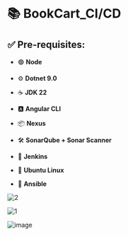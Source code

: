 # 📚 BookCart_CI/CD

## ✅ Pre-requisites:

* 🟢 **Node** 

* ⚙️ **Dotnet 9.0**

* ☕ **JDK 22**

* 🅰️ **Angular CLI**

* 📦 **Nexus**

* 🛠️ **SonarQube + Sonar Scanner**

* 🚀 **Jenkins**

* 🐧 **Ubuntu Linux**

* 🤖 **Ansible**


![2](https://github.com/user-attachments/assets/df668e0e-a397-4274-903b-48f84cb34090)

![1](https://github.com/user-attachments/assets/37a6985b-c488-4806-824f-1226eb863bdb)

![image](https://github.com/user-attachments/assets/4fadaab5-27e6-47f7-be1c-31a35cb6782f)
